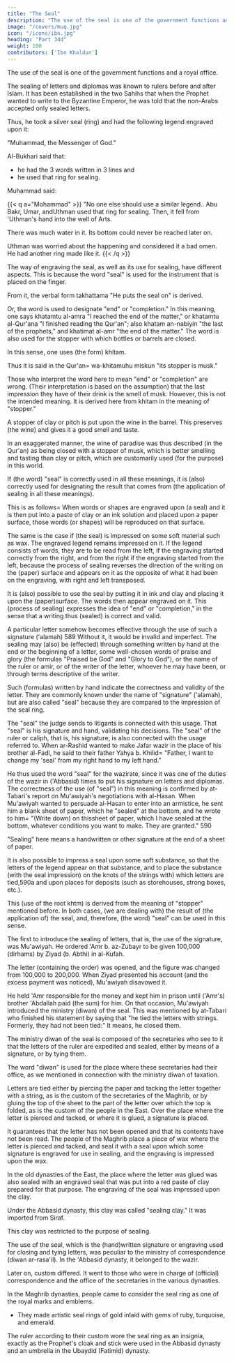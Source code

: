 ```yaml
---
title: "The Seal"
description: "The use of the seal is one of the government functions and a royal office"
image: "/covers/muq.jpg"
icon: "/icons/ibn.jpg"
heading: "Part 34d"
weight: 100
contributors: ['Ibn Khaldun']
---
```




The use of the seal is one of the government functions and a royal office. 

The sealing of letters and diplomas was known to rulers before and after Islam. It has been established in the two Sahihs that when the Prophet wanted to write to the Byzantine Emperor, he was told that the non-Arabs accepted only sealed letters. 

Thus, he took a silver seal (ring) and had the following legend engraved upon it:

"Muhammad, the Messenger of God." 

Al-Bukhari said that:
- he had the 3 words <!-- 584 --> written in 3 lines and
- he used that ring for sealing. 

Muhammad said:

{{< q a="Mohammad" >}}
"No one else should use a similar legend.. Abu Bakr, Umar, andUthman used that ring for sealing. Then, it fell from 'Uthman's hand into the well of Arts. 

There was much <!-- 585 --> water in it. Its bottom could never be reached later on.

Uthman was worried about the happening and considered it a bad omen. He had <!-- 586 -->another ring made like it.
{{< /q >}}


The way of engraving the seal, as well as its use for sealing, have different aspects. This is because the word "seal" is used for the instrument that is placed on the finger. 

From it, the verbal form takhattama "He puts the seal on" is derived.

Or, the word is used to designate "end" or "completion." In this meaning, one says khatamtu al-amra "I reached the end of the matter," or khatamtu al-Qur'ana "I finished reading the Qur'an"; also khatam an-nabiyin "the last of the prophets," and khatimat al-amr "the end of the matter." The word is also used for the stopper with which bottles or barrels are closed. 

In this sense, one uses (the form) khitam. 

Thus it is said in the Qur'an= wa-khitamuhu miskun "its stopper is musk." 

Those who interpret the word here to mean "end" or "completion" are wrong. (Their interpretation is based on the assumption) that the last impression they have of their drink is the smell of musk. However, this is not the intended meaning. It is derived here from khitam in the meaning of "stopper."

A stopper of clay or pitch is put upon the wine in the barrel. This preserves (the wine) and gives it a good smell and taste. 

In an exaggerated manner, the wine of paradise was thus described (in the Qur'an) as being closed with a stopper of musk, which is better smelling and tasting than clay or pitch, which are customarily used (for the purpose) in this world.

If (the word) "seal" is correctly used in all these meanings, it is (also) correctly used for designating the result that comes from (the application of sealing in all these meanings).

This is as follows= When words or shapes are engraved upon (a seal) and it is then put into a paste of clay or an ink solution and placed upon a paper surface, those words (or shapes) will be reproduced on that surface. 

The same is the case if (the seal) is impressed on some soft material such as wax. The engraved legend remains impressed on it. If the legend consists of words, they are to be read from the left, if the engraving started correctly from the right, and from the right if the engraving started from the left, because the process of sealing reverses the direction of the writing on the (paper) surface and appears on it as the opposite of what it had been on the engraving, with right and left transposed. 

It is (also) possible to use the seal by putting it in ink and clay and placing it upon the (paper)surface. The words then appear engraved on it. This (process of sealing) expresses the idea of "end" or "completion," in the sense that a writing thus (sealed) is correct and valid. 

A particular letter somehow becomes effective through the use of such a signature ('alamah) 589 Without it, it would be invalid and imperfect. The sealing may (also) be (effected) through something written by hand at the end or the beginning of a letter, some well-chosen words of praise and glory (the formulas "Praised be God" and "Glory to God"), or the name of the ruler or amir, or of the writer of the letter, whoever he may have been, or through terms descriptive of the writer. 

Such (formulas) written by hand indicate the correctness and validity of the letter. They are commonly known under the name of "signature" ('alamah), but are also called "seal" because they are compared to the impression of the seal ring. 

The "seal" the judge sends to litigants is connected with this usage. That "seal" is his signature and hand, validating his decisions. The "seal" of the ruler or caliph, that is, his signature, is also connected with the usage referred to. When ar-Rashid wanted to make Jafar wazir in the place of his brother al-Fadl, he said to their father Yahya b. Khilid= "Father, I want to change my 'seal' from my right hand to my left hand." 

He thus used the word "seal" for the wazirate, since it was one of the duties of the wazir in ('Abbasid) times to put his signature on letters and diplomas. The correctness of the use (of "seal") in this meaning is confirmed by at-Tabari's report on Mu'awiyah's negotiations with al-Hasan. When Mu'awiyah wanted to persuade al-Hasan to enter into an armistice, he sent him a blank sheet of paper, which he "sealed" at the bottom, and he wrote to him= "(Write down) on thissheet of paper, which I have sealed at the bottom, whatever conditions you want to make. They are granted." 590 

"Sealing" here means a handwritten or other signature at the end of a sheet of paper.

It is also possible to impress a seal upon some soft substance, so that the letters of the legend appear on that substance, and to place the substance (with the seal impression) on the knots of the strings with) which letters are tied,590a and upon places for deposits (such as storehouses, strong boxes, etc.).

This (use of the root khtm) is derived from the meaning of "stopper" mentioned before. In both cases, (we are dealing with) the result of (the application of) the seal, and, therefore, (the word) "seal" can be used in this sense.

The first to introduce the sealing of letters, that is, the use of the signature, was Mu'awiyah. He ordered 'Amr b. az-Zubayr to be given 100,000 (dirhams) by Ziyad (b. Abthi) in al-Kufah. 

The letter (containing the order) was opened, and the figure was changed from 100,000 to 200,000. When Ziyad presented his account (and the excess payment was noticed), Mu'awiyah disavowed it. 

He held 'Amr responsible for the money and kept him in prison until ('Amr's) brother 'Abdallah paid (the sum) for him. On that occasion, Mu'awiyah introduced the ministry (diwan) of the seal. This was mentioned by at-Tabari <!-- 591 --> who finished his statement by saying that "he tied the letters with strings. Formerly, they had not been tied:" It means, he closed them.

The ministry diwan of the seal is composed of the secretaries who see to it that the letters of the ruler are expedited and sealed, either by means of a signature, or by tying them. 

The word "diwan" is used for the place where these secretaries had their office, as we mentioned in connection with the ministry diwan of taxation.

Letters are tied either by piercing the paper and tacking the letter together with a string, as is the custom of the secretaries of the Maghrib, or by gluing the top of the sheet to the part of the letter over which the top is folded, as is the custom of the people in the East. Over the place where the letter is pierced and tacked, or where it is glued, a signature is placed. 

It guarantees that the letter has not been opened and that its contents have not been read. The people of the Maghrib place a piece of wax where the letter is pierced and tacked, and seal it with a seal upon which some signature is engraved for use in sealing, and the engraving is impressed upon the wax.

In the old dynasties of the East, the place where the letter was glued was also sealed with an engraved seal that was put into a red paste of clay prepared for that purpose. The engraving of the seal was impressed upon the clay. 

Under the Abbasid dynasty, this clay was called "sealing clay." It was imported from Siraf. <!-- 593 -->

This clay was restricted to the purpose of sealing.

The use of the seal, which is the (hand)written signature or engraving used for closing and tying letters, was peculiar to the ministry of correspondence (diwan ar-rasa'il). In the 'Abbasid dynasty, it belonged to the wazir. 

Later on, custom differed. It went to those who were in charge of (official) correspondence and the office of the secretaries in the various dynasties. 

In the Maghrib dynasties, people came to consider the seal ring as one of the royal marks and emblems. 
- They made artistic seal rings of gold inlaid with gems of ruby, turquoise, and emerald.

The ruler according to their custom wore the seal ring as an insignia, exactly as the Prophet's cloak and stick <!-- 594 --> were used in the Abbasid dynasty and an umbrella in the Ubaydid (Fatimid) dynasty.
